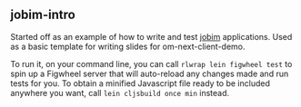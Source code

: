 ## jobim-intro

Started off as an example of how to write and test
[jobim](https://github.com/MysteryMachine/jobim-intro) applications.
Used as a basic template for writing slides for om-next-client-demo.

To run it, on your command line, you can call `rlwrap lein figwheel test` to
spin up a Figwheel server that will auto-reload any changes made and
run tests for you. To obtain a minified Javascript file ready to be
included anywhere you want, call `lein cljsbuild once min` instead.